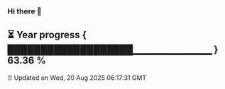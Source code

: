 ### Hi there 👋
⏳ Year progress { ███████████████████▁▁▁▁▁▁▁▁▁▁▁ } 63.36 %
---
⏰ Updated on Wed, 20 Aug 2025 06:17:31 GMT

